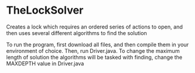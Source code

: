 # TheLockSolver
Creates a lock which requires an ordered series of actions to open, and then uses several different algorithms to find the solution

To run the program, first download all files, and then compile them in your environment of choice. Then, run Driver.java. To change the maximum length of solution the algorithms will be tasked with finding, change the MAXDEPTH value in Driver.java
